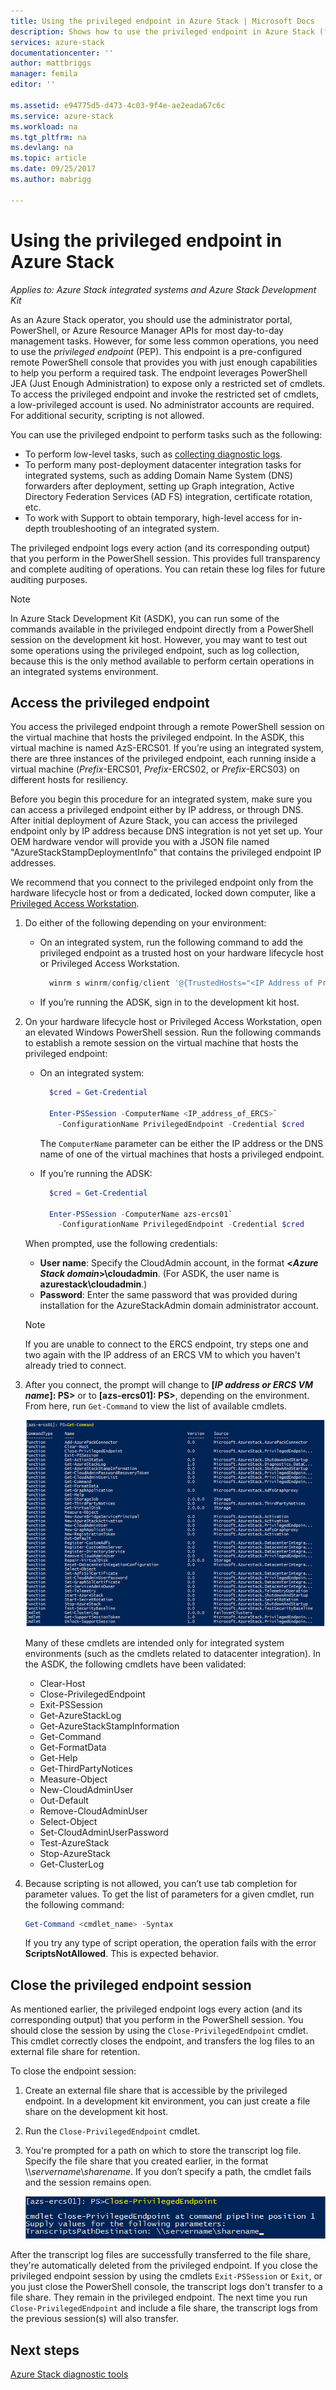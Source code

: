 ```yaml
---
title: Using the privileged endpoint in Azure Stack | Microsoft Docs
description: Shows how to use the privileged endpoint in Azure Stack (for an Azure Stack operator).
services: azure-stack
documentationcenter: ''
author: mattbriggs
manager: femila
editor: ''

ms.assetid: e94775d5-d473-4c03-9f4e-ae2eada67c6c
ms.service: azure-stack
ms.workload: na
ms.tgt_pltfrm: na
ms.devlang: na
ms.topic: article
ms.date: 09/25/2017
ms.author: mabrigg

---
```

# Using the privileged endpoint in Azure Stack

*Applies to: Azure Stack integrated systems and Azure Stack Development Kit*

As an Azure Stack operator, you should use the administrator portal, PowerShell, or Azure Resource Manager APIs for most day-to-day management tasks. However, for some less common operations, you need to use the *privileged endpoint* (PEP). This endpoint is a pre-configured remote PowerShell console that provides you with just enough capabilities to help you perform a required task. The endpoint leverages PowerShell JEA (Just Enough Administration) to expose only a restricted set of cmdlets. To access the privileged endpoint and invoke the restricted set of cmdlets, a low-privileged account is used. No administrator accounts are required. For additional security, scripting is not allowed.

You can use the privileged endpoint to perform tasks such as the following:

- To perform low-level tasks, such as [collecting diagnostic logs](https://docs.microsoft.com/azure/azure-stack/azure-stack-diagnostics#log-collection-tool).
- To perform many post-deployment datacenter integration tasks for integrated systems, such as adding Domain Name System (DNS) forwarders after deployment, setting up Graph integration, Active Directory Federation Services (AD FS) integration, certificate rotation, etc.
- To work with Support to obtain temporary, high-level access for in-depth troubleshooting of an integrated system. 

The privileged endpoint logs every action (and its corresponding output) that you perform in the PowerShell session. This provides full transparency and complete auditing of operations. You can retain these log files for future auditing purposes.

> [!NOTE]
> In Azure Stack Development Kit (ASDK), you can run some of the commands available in the privileged endpoint directly from a PowerShell session on the development kit host. However, you may want to test out some operations using the privileged endpoint, such as log collection, because this is the only method available to perform certain operations in an integrated systems environment.

## Access the privileged endpoint

You access the privileged endpoint through a remote PowerShell session on the virtual machine that hosts the privileged endpoint. In the ASDK, this virtual machine is named AzS-ERCS01. If you’re using an integrated system, there are three instances of the privileged endpoint, each running inside a virtual machine (*Prefix*-ERCS01, *Prefix*-ERCS02, or *Prefix*-ERCS03) on different hosts for resiliency. 

Before you begin this procedure for an integrated system, make sure you can access a privileged endpoint either by IP address, or through DNS. After initial deployment of Azure Stack, you can access the privileged endpoint only by IP address because DNS integration is not yet set up. Your OEM hardware vendor will provide you with a JSON file named "AzureStackStampDeploymentInfo" that contains the privileged endpoint IP addresses.

We recommend that you connect to the privileged endpoint only from the hardware lifecycle host or from a dedicated, locked down computer, like a [Privileged Access Workstation](https://docs.microsoft.com/windows-server/identity/securing-privileged-access/privileged-access-workstations).

1. Do either of the following depending on your environment:

    - On an integrated system, run the following command to add the privileged endpoint as a trusted host on your hardware lifecycle host or Privileged Access Workstation.

      ````PowerShell
        winrm s winrm/config/client '@{TrustedHosts="<IP Address of Privileged Endpoint>"}'
      ````
    - If you’re running the ADSK, sign in to the development kit host.

2. On your hardware lifecycle host or Privileged Access Workstation, open an elevated Windows PowerShell session. Run the following commands to establish a remote session on the virtual machine that hosts the privileged endpoint:
 
    - On an integrated system:
      ````PowerShell
        $cred = Get-Credential

        Enter-PSSession -ComputerName <IP_address_of_ERCS>`
          -ConfigurationName PrivilegedEndpoint -Credential $cred
      ````
      The `ComputerName` parameter can be either the IP address or the DNS name of one of the virtual machines that hosts a privileged endpoint. 
    - If you’re running the ADSK:
     
      ````PowerShell
        $cred = Get-Credential

        Enter-PSSession -ComputerName azs-ercs01`
          -ConfigurationName PrivilegedEndpoint -Credential $cred
      ```` 
   When prompted, use the following credentials:

      - **User name**: Specify the CloudAdmin account, in the format **&lt;*Azure Stack domain*&gt;\cloudadmin**. (For ASDK, the user name is **azurestack\cloudadmin**.)
      - **Password**: Enter the same password that was provided during installation for the AzureStackAdmin domain administrator account.
    > [!NOTE]
    > If you are unable to connect to the ERCS endpoint, try steps one and two again with the IP address of an ERCS VM to which you haven't already tried to connect.
    
3.	After you connect, the prompt will change to **[*IP address or ERCS VM name*]: PS>** or to **[azs-ercs01]: PS>**, depending on the environment. From here, run `Get-Command` to view the list of available cmdlets.

    ![Get-Command cmdlet output showing list of available commands](media/azure-stack-privileged-endpoint/getcommandoutput.png)

    Many of these cmdlets are intended only for integrated system environments (such as the cmdlets related to datacenter integration). In the ASDK, the following cmdlets have been validated:

    - Clear-Host
    - Close-PrivilegedEndpoint
    - Exit-PSSession
    - Get-AzureStackLog
    - Get-AzureStackStampInformation
    - Get-Command
    - Get-FormatData
    - Get-Help
    - Get-ThirdPartyNotices
    - Measure-Object
    - New-CloudAdminUser
    - Out-Default
    - Remove-CloudAdminUser
    - Select-Object
    - Set-CloudAdminUserPassword
    - Test-AzureStack
    - Stop-AzureStack
    - Get-ClusterLog

4.	Because scripting is not allowed, you can’t use tab completion for parameter values. To get the list of parameters for a given cmdlet, run the following command:

    ````PowerShell
    Get-Command <cmdlet_name> -Syntax
    ```` 
    If you try any type of script operation, the operation fails with the error **ScriptsNotAllowed**. This is expected behavior.

## Close the privileged endpoint session

 As mentioned earlier, the privileged endpoint logs every action (and its corresponding output) that you perform in the PowerShell session. You should close the session by using the  `Close-PrivilegedEndpoint` cmdlet. This cmdlet correctly closes the endpoint, and transfers the log files to an external file share for retention.

To close the endpoint session:

1. Create an external file share that is accessible by the privileged endpoint. In a development kit environment, you can just create a file share on the development kit host.
2. Run the `Close-PrivilegedEndpoint` cmdlet. 
3. You're prompted for a path on which to store the transcript log file. Specify the file share that you created earlier, in the format &#92;&#92;*servername*&#92;*sharename*. If you don’t specify a path, the cmdlet fails and the session remains open. 

    ![Close-PrivilegedEndpoint cmdlet output that shows where you specify the transcript destination path](media/azure-stack-privileged-endpoint/closeendpoint.png)

After the transcript log files are successfully transferred to the file share, they're automatically deleted from the privileged endpoint. If you close the privileged endpoint session by using the cmdlets `Exit-PSSession` or `Exit`, or you just close the PowerShell console, the transcript logs don't transfer to a file share. They remain in the privileged endpoint. The next time you run `Close-PrivilegedEndpoint` and include a file share, the transcript logs from the previous session(s) will also transfer.

## Next steps
[Azure Stack diagnostic tools](azure-stack-diagnostics.md)







